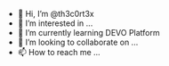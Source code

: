 - 👋 Hi, I’m @th3c0rt3x
- 👀 I’m interested in ...
- 🌱 I’m currently learning DEVO Platform
- 💞️ I’m looking to collaborate on ...
- 📫 How to reach me ...

<!---
th3c0rt3x/th3c0rt3x is a ✨ special ✨ repository because its `README.md` (this file) appears on your GitHub profile.
You can click the Preview link to take a look at your changes.
--->
